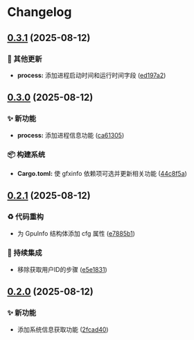 # Changelog

## [0.3.1](https://github.com/Puniyu/system_info/compare/v0.3.0...v0.3.1) (2025-08-12)


### 🔧 其他更新

* **process:** 添加进程启动时间和运行时间字段 ([ed197a2](https://github.com/Puniyu/system_info/commit/ed197a25c24117d491eb8ce054b1760f1f0561ab))

## [0.3.0](https://github.com/Puniyu/system_info/compare/v0.2.1...v0.3.0) (2025-08-12)


### ✨ 新功能

* **process:** 添加进程信息功能 ([ca61305](https://github.com/Puniyu/system_info/commit/ca6130544341e1ad1110d8d4bc3e7c565f5d2f3e))


### 📦️ 构建系统

* **Cargo.toml:** 使 gfxinfo 依赖项可选并更新相关功能 ([44c8f5a](https://github.com/Puniyu/system_info/commit/44c8f5a02b761bb37e2aead36e6f3634933f7c9e))

## [0.2.1](https://github.com/Puniyu/system_info/compare/v0.2.0...v0.2.1) (2025-08-12)


### ♻️ 代码重构

* 为 GpuInfo 结构体添加 cfg 属性 ([e7885b1](https://github.com/Puniyu/system_info/commit/e7885b1e87cc402c84d28e93bd5196345e844b6a))


### 🎡 持续集成

* 移除获取用户ID的步骤 ([e5e1831](https://github.com/Puniyu/system_info/commit/e5e1831565c4b276fb04987ee972a3bc7d05418c))

## [0.2.0](https://github.com/Puniyu/system_info/compare/v0.1.0...v0.2.0) (2025-08-12)


### ✨ 新功能

* 添加系统信息获取功能 ([2fcad40](https://github.com/Puniyu/system_info/commit/2fcad40b77b098601c62784985c0670758990c84))
